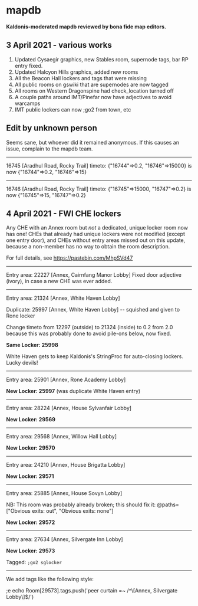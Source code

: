 # mapdb
**Kaldonis-moderated mapdb reviewed by bona fide map editors.**

## 3 April 2021 - various works
1) Updated Cysaegir graphics, new Stables room, supernode tags, bar RP entry fixed.
2) Updated Halcyon Hills graphics, added new rooms
3) All the Beacon Hall lockers and tags that were missing
4) All public rooms on gswiki that are supernodes are now tagged
5) All rooms on Western Dragonspine had check_location turned off
6) A couple paths around IMT/Pinefar now have adjectives to avoid warcamps
7) IMT public lockers can now ;go2 from town, etc

## Edit by unknown person
Seems sane, but whoever did it remained anonymous.  If this causes an issue, complain to the mapdb team.
___
16745 [Aradhul Road, Rocky Trail]
timeto: {"16744"=>0.2, "16746"=>15000} is now {"16744"=>0.2, "16746"=>15}
___
16746 [Aradhul Road, Rocky Trail]
timeto: {"16745"=>15000, "16747"=>0.2} is now {"16745"=>15, "16747"=>0.2}

## 4 April 2021 - FWI CHE lockers
Any CHE with an Annex room but *not* a dedicated, unique locker room now has one!  CHEs that already had unique lockers were not modified (except one entry door), and CHEs without entry areas missed out on this update, because a non-member has no way to obtain the room description.

For full details, see https://pastebin.com/MhpSVd47
___
Entry area: 22227 [Annex, Cairnfang Manor Lobby]
Fixed door adjective (ivory), in case a new CHE was ever added.
___
Entry area: 21324 [Annex, White Haven Lobby]

Duplicate: 25997 [Annex, White Haven Lobby] -- squished and given to Rone locker

Change timeto from 12297 (outside) to 21324 (inside) to 0.2 from 2.0 because this was probably done to avoid pile-ons below, now fixed.

**Same Locker: 25998**

White Haven gets to keep Kaldonis's StringProc for auto-closing lockers.  Lucky devils!
___
Entry area: 25901 [Annex, Rone Academy Lobby]

**New Locker: 25997** (was duplicate White Haven entry)
___
Entry area: 28224 [Annex, House Sylvanfair Lobby]

**New Locker: 29569**

___
Entry area: 29568 [Annex, Willow Hall Lobby]

**New Locker: 29570**
___
Entry area: 24210 [Annex, House Brigatta Lobby]

**New Locker: 29571**
___
Entry area: 25885 [Annex, House Sovyn Lobby] 

NB: This room was probably already broken; this should fix it: @paths=["Obvious exits: out", "Obvious exits: none"]

**New Locker: 29572**
___
Entry area: 27634 [Annex, Silvergate Inn Lobby]

**New Locker: 29573**

Tagged: `;go2 sglocker`

___
We add tags like the following style:

;e echo Room[29573].tags.push('peer curtain =~ /^\\[Annex, Silvergate Lobby\\]$/')
